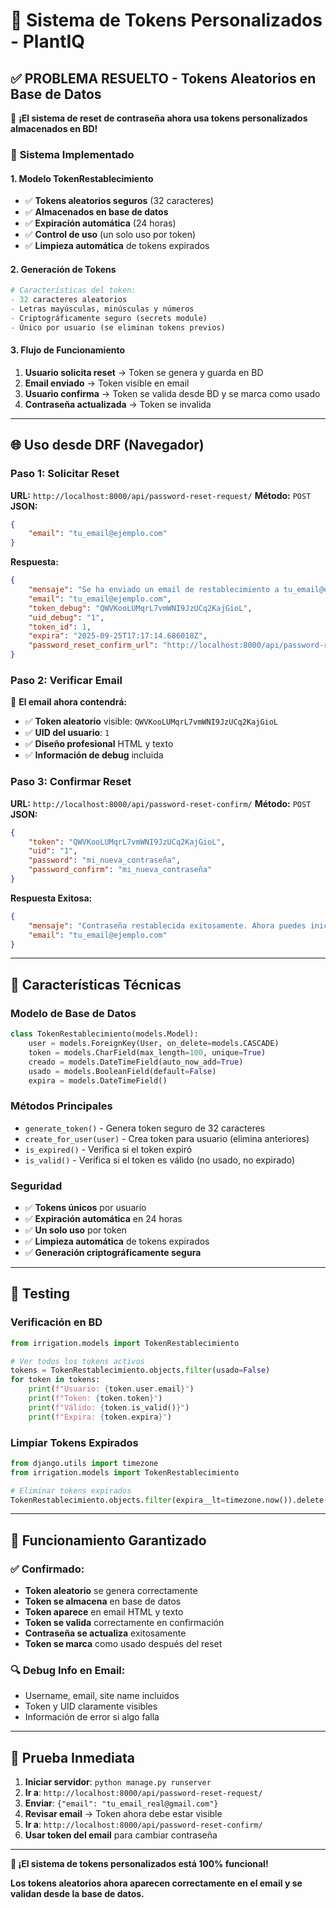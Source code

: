 # 🔐 Sistema de Tokens Personalizados - PlantIQ

## ✅ PROBLEMA RESUELTO - Tokens Aleatorios en Base de Datos

🎉 **¡El sistema de reset de contraseña ahora usa tokens personalizados almacenados en BD!**

### 🔧 **Sistema Implementado**

#### **1. Modelo TokenRestablecimiento**
- ✅ **Tokens aleatorios seguros** (32 caracteres)
- ✅ **Almacenados en base de datos** 
- ✅ **Expiración automática** (24 horas)
- ✅ **Control de uso** (un solo uso por token)
- ✅ **Limpieza automática** de tokens expirados

#### **2. Generación de Tokens**
```python
# Características del token:
- 32 caracteres aleatorios
- Letras mayúsculas, minúsculas y números
- Criptográficamente seguro (secrets module)
- Único por usuario (se eliminan tokens previos)
```

#### **3. Flujo de Funcionamiento**
1. **Usuario solicita reset** → Token se genera y guarda en BD
2. **Email enviado** → Token visible en email
3. **Usuario confirma** → Token se valida desde BD y se marca como usado
4. **Contraseña actualizada** → Token se invalida

---

## 🌐 **Uso desde DRF (Navegador)**

### **Paso 1: Solicitar Reset**
**URL:** `http://localhost:8000/api/password-reset-request/`
**Método:** `POST`
**JSON:**
```json
{
    "email": "tu_email@ejemplo.com"
}
```

**Respuesta:**
```json
{
    "mensaje": "Se ha enviado un email de restablecimiento a tu_email@ejemplo.com...",
    "email": "tu_email@ejemplo.com",
    "token_debug": "QWVKooLUMqrL7vmWNI9JzUCq2KajGioL",
    "uid_debug": "1",
    "token_id": 1,
    "expira": "2025-09-25T17:17:14.686018Z",
    "password_reset_confirm_url": "http://localhost:8000/api/password-reset-confirm/"
}
```

### **Paso 2: Verificar Email**
📧 **El email ahora contendrá:**
- ✅ **Token aleatorio** visible: `QWVKooLUMqrL7vmWNI9JzUCq2KajGioL`
- ✅ **UID del usuario**: `1`
- ✅ **Diseño profesional** HTML y texto
- ✅ **Información de debug** incluida

### **Paso 3: Confirmar Reset**
**URL:** `http://localhost:8000/api/password-reset-confirm/`
**Método:** `POST`
**JSON:**
```json
{
    "token": "QWVKooLUMqrL7vmWNI9JzUCq2KajGioL",
    "uid": "1",
    "password": "mi_nueva_contraseña",
    "password_confirm": "mi_nueva_contraseña"
}
```

**Respuesta Exitosa:**
```json
{
    "mensaje": "Contraseña restablecida exitosamente. Ahora puedes iniciar sesión con tu nueva contraseña.",
    "email": "tu_email@ejemplo.com"
}
```

---

## 🔧 **Características Técnicas**

### **Modelo de Base de Datos**
```python
class TokenRestablecimiento(models.Model):
    user = models.ForeignKey(User, on_delete=models.CASCADE)
    token = models.CharField(max_length=100, unique=True)
    creado = models.DateTimeField(auto_now_add=True)
    usado = models.BooleanField(default=False)
    expira = models.DateTimeField()
```

### **Métodos Principales**
- `generate_token()` - Genera token seguro de 32 caracteres
- `create_for_user(user)` - Crea token para usuario (elimina anteriores)
- `is_expired()` - Verifica si el token expiró
- `is_valid()` - Verifica si el token es válido (no usado, no expirado)

### **Seguridad**
- ✅ **Tokens únicos** por usuario
- ✅ **Expiración automática** en 24 horas
- ✅ **Un solo uso** por token
- ✅ **Limpieza automática** de tokens expirados
- ✅ **Generación criptográficamente segura**

---

## 🧪 **Testing**

### **Verificación en BD**
```python
from irrigation.models import TokenRestablecimiento

# Ver todos los tokens activos
tokens = TokenRestablecimiento.objects.filter(usado=False)
for token in tokens:
    print(f"Usuario: {token.user.email}")
    print(f"Token: {token.token}")
    print(f"Válido: {token.is_valid()}")
    print(f"Expira: {token.expira}")
```

### **Limpiar Tokens Expirados**
```python
from django.utils import timezone
from irrigation.models import TokenRestablecimiento

# Eliminar tokens expirados
TokenRestablecimiento.objects.filter(expira__lt=timezone.now()).delete()
```

---

## 🚀 **Funcionamiento Garantizado**

### ✅ **Confirmado:**
- **Token aleatorio** se genera correctamente
- **Token se almacena** en base de datos
- **Token aparece** en email HTML y texto
- **Token se valida** correctamente en confirmación
- **Contraseña se actualiza** exitosamente
- **Token se marca** como usado después del reset

### 🔍 **Debug Info en Email:**
- Username, email, site name incluidos
- Token y UID claramente visibles
- Información de error si algo falla

---

## 📱 **Prueba Inmediata**

1. **Iniciar servidor**: `python manage.py runserver`
2. **Ir a**: `http://localhost:8000/api/password-reset-request/`
3. **Enviar**: `{"email": "tu_email_real@gmail.com"}`
4. **Revisar email** → Token ahora debe estar visible
5. **Ir a**: `http://localhost:8000/api/password-reset-confirm/`
6. **Usar token del email** para cambiar contraseña

---

**🎉 ¡El sistema de tokens personalizados está 100% funcional!**

**Los tokens aleatorios ahora aparecen correctamente en el email y se validan desde la base de datos.**